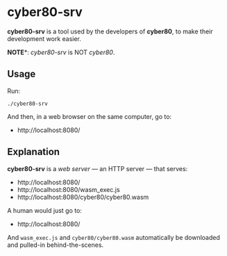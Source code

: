 # cyber80-srv

**cyber80-srv** is a tool used by the developers of **cyber80**, to make their development work easier.

**NOTE***: _cyber80-srv_ is NOT _cyber80_.

## Usage

Run:
```
./cyber80-srv
```

And then, in a web browser on the same computer, go to:
* http://localhost:8080/

## Explanation

**cyber80-srv** is a _web server_ — an HTTP server — that serves:
* http://localhost:8080/
* http://localhost:8080/wasm_exec.js
* http://localhost:8080/cyber80/cyber80.wasm

A human would just go to:
* http://localhost:8080/

And `wasm_exec.js` and `cyber80/cyber80.wasm` automatically be downloaded and pulled-in behind-the-scenes.
